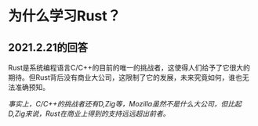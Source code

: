 # 为什么学习Rust？

## 2021.2.21的回答

Rust是系统编程语言C/C++的目前的唯一的挑战者，这使得人们给予了它很大的期待。但Rust背后没有商业大公司，这限制了它的发展，未来究竟如何，谁也无法准确预知。

*事实上，C/C++的挑战者还有D,Zig等，Mozilla虽然不是什么大公司，但比起D,Zig来说，Rust在商业上得到的支持远远超出前者。*